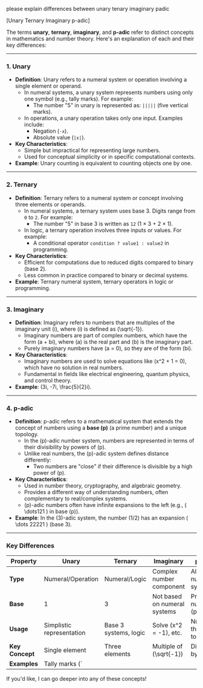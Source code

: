 please explain differences between unary tenary imaginary padic

[Unary Ternary Imaginary p-adic]

The terms **unary**, **ternary**, **imaginary**, and **p-adic** refer to distinct concepts in mathematics and number theory. Here's an explanation of each and their key differences:

---

### 1. **Unary**
- **Definition**: Unary refers to a numeral system or operation involving a single element or operand.
  - In numeral systems, a unary system represents numbers using only one symbol (e.g., tally marks). For example:
    - The number "5" in unary is represented as: `|||||` (five vertical marks).
  - In operations, a unary operation takes only one input. Examples include:
    - Negation (`-x`).
    - Absolute value (`|x|`).
- **Key Characteristics**:
  - Simple but impractical for representing large numbers.
  - Used for conceptual simplicity or in specific computational contexts.
- **Example**: Unary counting is equivalent to counting objects one by one.

---

### 2. **Ternary**
- **Definition**: Ternary refers to a numeral system or concept involving three elements or operands.
  - In numeral systems, a ternary system uses base 3. Digits range from `0` to `2`. For example:
    - The number "5" in base 3 is written as `12` (1 × 3 + 2 × 1).
  - In logic, a ternary operation involves three inputs or values. For example:
    - A conditional operator `condition ? value1 : value2` in programming.
- **Key Characteristics**:
  - Efficient for computations due to reduced digits compared to binary (base 2).
  - Less common in practice compared to binary or decimal systems.
- **Example**: Ternary numeral system, ternary operators in logic or programming.

---

### 3. **Imaginary**
- **Definition**: Imaginary refers to numbers that are multiples of the imaginary unit \(i\), where \(i\) is defined as \(\sqrt{-1}\).
  - Imaginary numbers are part of complex numbers, which have the form \(a + bi\), where \(a\) is the real part and \(b\) is the imaginary part.
  - Purely imaginary numbers have \(a = 0\), so they are of the form \(bi\).
- **Key Characteristics**:
  - Imaginary numbers are used to solve equations like \(x^2 + 1 = 0\), which have no solution in real numbers.
  - Fundamental in fields like electrical engineering, quantum physics, and control theory.
- **Example**: \(3i, -7i, \frac{5}{2}i\).

---

### 4. **p-adic**
- **Definition**: p-adic refers to a mathematical system that extends the concept of numbers using a **base \(p\)** (a prime number) and a unique topology.
  - In the \(p\)-adic number system, numbers are represented in terms of their divisibility by powers of \(p\).
  - Unlike real numbers, the \(p\)-adic system defines distance differently:
    - Two numbers are "close" if their difference is divisible by a high power of \(p\).
- **Key Characteristics**:
  - Used in number theory, cryptography, and algebraic geometry.
  - Provides a different way of understanding numbers, often complementary to real/complex systems.
  - \(p\)-adic numbers often have infinite expansions to the left (e.g., \( \dots121 \) in base \(p\)).
- **Example**: In the \(3\)-adic system, the number \(1/2\) has an expansion \( \dots 22221 \) (base 3).

---

### Key Differences

| **Property**      | **Unary**                  | **Ternary**             | **Imaginary**                 | **p-adic**                |
|--------------------|----------------------------|--------------------------|-------------------------------|---------------------------|
| **Type**          | Numeral/Operation          | Numeral/Logic            | Complex number component      | Algebraic number system   |
| **Base**          | 1                          | 3                        | Not based on numeral systems  | Prime number \(p\)        |
| **Usage**         | Simplistic representation  | Base 3 systems, logic    | Solve \(x^2 = -1\), etc.      | Number theory, topology   |
| **Key Concept**   | Single element             | Three elements           | Multiple of \(\sqrt{-1}\)     | Divisibility by \(p\)     |
| **Examples**      | Tally marks (`|||||`)      | Base 3: `12` = 5 in base 10 | \(5i, -3i\)                  | \(3\)-adic numbers        |

If you'd like, I can go deeper into any of these concepts!
